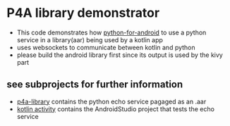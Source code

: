 # P4A library demonstrator

- This code demonstrates how [python-for-android](https://github.com/kivy/python-for-android) to use a python service in a library(aar) being used by a kotlin app
- uses websockets to communicate between kotlin and python
- please build the android library first since its output is used by the kivy part

## see subprojects for further information

- [p4a-library](p4a-library/README.md) contains the python echo service pagaged as an .aar
- [kotlin activity](activity-demo/README.md) contains the AndroidStudio project that tests the echo service